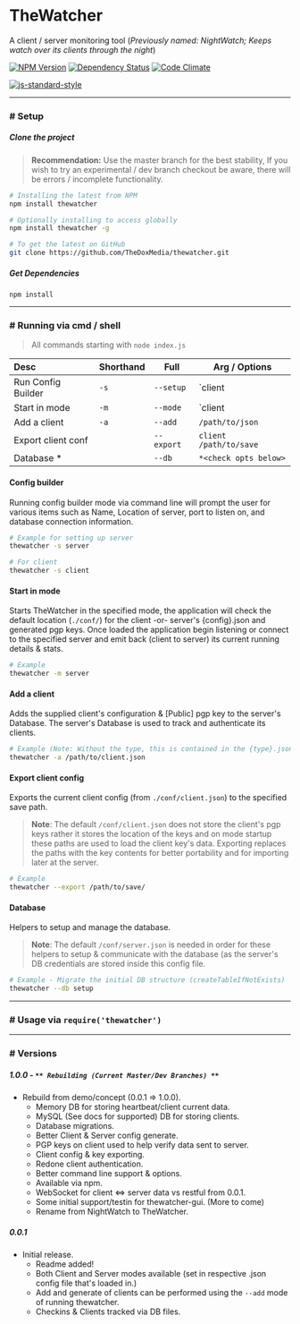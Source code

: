 TheWatcher
==========
A client / server monitoring tool (*Previously named: NightWatch; Keeps watch over its clients through the night*)

[![NPM Version][npm-badge]][npm-url] [![Dependency Status][david-dm-badge]][david-dm-url] [![Code Climate][code-climate-badge]][code-climate-url]

[![js-standard-style][js-standard-badge]][js-standard-url]


---

### # Setup

##### Clone the project

> **Recommendation:** Use the master branch for the best stability,
  If you wish to try an experimental / dev branch checkout be aware, there
  will be errors / incomplete functionality.

```bash
# Installing the latest from NPM
npm install thewatcher

# Optionally installing to access globally
npm install thewatcher -g

# To get the latest on GitHub
git clone https://github.com/TheDoxMedia/thewatcher.git
```

##### Get Dependencies

```
npm install
```

---

### # Running via cmd / shell
> All commands starting with `node index.js`

| Desc               | Shorthand     | Full       | Arg / Options            |
|:-------------------|---------------|------------|--------------------------|
| Run Config Builder | `-s`          | `--setup`  |  `client | server`       |
| Start in mode      | `-m`          | `--mode`   |  `client | server`       |
| Add a client       | `-a`          | `--add`    |  `/path/to/json`         |
| Export client conf |               | `--export` |  `client` `/path/to/save`|
| Database *         |               | `--db`     |  `*<check opts below>`   |


#### Config builder

Running config builder mode via command line will prompt the user
for various items such as Name, Location of server, port to listen on, and
database connection information.

```bash
# Example for setting up server
thewatcher -s server

# For client
thewatcher -s client
```


#### Start in mode

Starts TheWatcher in the specified mode, the application will
check the default location (`./conf/`) for the client -or- server's {config}.json
and generated pgp keys. Once loaded the application begin listening or connect to
the specified server and emit back (client to server) its current running details
& stats.

```bash
# Example
thewatcher -m server
```


#### Add a client

Adds the supplied client's configuration & [Public] pgp key to the server's Database.
The server's Database is used to track and authenticate its clients.

```bash
# Example (Note: Without the type, this is contained in the {type}.json file)
thewatcher -a /path/to/client.json
```


#### Export client config

Exports the current client config (from `./conf/client.json`) to the specified
save path.

> **Note**: The default `/conf/client.json` does not store the client's pgp keys
rather it stores the location of the keys and on mode startup these paths are
used to load the client key's data. Exporting replaces the paths with the key
contents for better portability and for importing later at the server.

```bash
# Example
thewatcher --export /path/to/save/
```

#### Database

Helpers to setup and manage the database.

> **Note**: The default `/conf/server.json` is needed in order for these helpers
to setup & communicate with the database (as the server's DB credentials are stored
inside this config file.

```bash
# Example - Migrate the initial DB structure (createTableIfNotExists)
thewatcher --db setup
```


---


### # Usage via `require('thewatcher')`



---

### # Versions
##### 1.0.0 - `** Rebuilding (Current Master/Dev Branches) **`
  - Rebuild from demo/concept (0.0.1 => 1.0.0).
      - Memory DB for storing heartbeat/client current data.
      - MySQL (See docs for supported) DB for storing clients.
      - Database migrations.
      - Better Client & Server config generate.
      - PGP keys on client used to help verify data sent to server.
      - Client config & key exporting.
      - Redone client authentication.
      - Better command line support & options.
      - Available via npm.
      - WebSocket for client <=> server data vs restful from 0.0.1.
      - Some initial support/testin for thewatcher-gui. (More to come)
      - Rename from NightWatch to TheWatcher.
        

##### 0.0.1
  - Initial release.
    - Readme added!
    - Both Client and Server modes available (set in respective .json config file that's loaded in.)
    - Add and generate of clients can be performed using the `--add` mode of running thewatcher.
    - Checkins & Clients tracked via DB files.

[npm-url]: https://www.npmjs.com/package/thewatcher
[npm-badge]: https://img.shields.io/npm/v/thewatcher.svg?style=flat-square
[code-climate-url]: https://codeclimate.com/github/TheDoxMedia/thewatcher
[code-climate-badge]: https://img.shields.io/codeclimate/github/TheDoxMedia/thewatcher.svg?style=flat-square
[david-dm-url]: https://david-dm.org/thedoxmedia/thewatcher
[david-dm-badge]: https://img.shields.io/david/TheDoxMedia/thewatcher.svg?style=flat-square
[js-standard-badge]: https://cdn.rawgit.com/feross/standard/master/badge.svg
[js-standard-url]: https://github.com/feross/standard